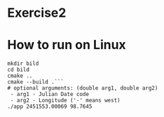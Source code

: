 # Exercise2

# How to run on Linux
```git clone https://github.com/Sevelantis/Exercise2
mkdir bild
cd bild
cmake ..
cmake --build .```
# optional arguments: (double arg1, double arg2)
 - arg1 - Julian Date code
 - arg2 - Longitude ('-' means west)
./app 2451553.00069 98.7645
  

